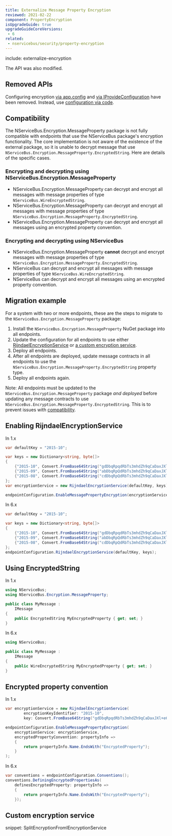 ```yaml
---
title: Externalize Message Property Encryption
reviewed: 2021-02-22
component: PropertyEncryption
isUpgradeGuide: true
upgradeGuideCoreVersions:
 - 6
related: 
 - nservicebus/security/property-encryption
---
```


include: externalize-encryption

The API was also modified.


## Removed APIs

Configuring encryption [via app.config](/nservicebus/security/property-encryption.md?version=core_6#configuration-via-app-config) and [via IProvideConfiguration](/nservicebus/security/property-encryption.md?version=core_6#configuration-via-iprovideconfiguration) have been removed. Instead, use [configuration via code](/nservicebus/security/property-encryption.md?version=core_6#configuration-via-code).


## Compatibility

The NServiceBus.Encryption.MessageProperty package is not fully compatible with endpoints that use the NServiceBus package's encryption functionality. The core implementation is not aware of the existence of the external package, so it is unable to decrypt message that use `NServiceBus.Encryption.MessageProperty.EncryptedString`. Here are details of the specific cases.


### Encrypting and decrypting using NServiceBus.Encryption.MessageProperty

 * NServiceBus.Encryption.MessageProperty can decrypt and encrypt all messages with message properties of type `NServiceBus.WireEncryptedString`.
 * NServiceBus.Encryption.MessageProperty can decrypt and encrypt all messages with message properties of type `NServiceBus.Encryption.MessageProperty.EncryptedString`.
 * NServiceBus.Encryption.MessageProperty can decrypt and encrypt all messages using an encrypted property convention.


### Encrypting and decrypting using NServiceBus

 * NServiceBus.Encryption.MessageProperty **cannot** decrypt and encrypt messages with message properties of type `NServiceBus.Encryption.MessageProperty.EncryptedString`.
 * NServiceBus can decrypt and encrypt all messages with message properties of type `NServiceBus.WireEncryptedString`.
 * NServiceBus can decrypt and encrypt all messages using an encrypted property convention.


## Migration example

For a system with two or more endpoints, these are the steps to migrate to the `NServiceBus.Encryption.MessageProperty` package:

 1. Install the `NServiceBus.Encryption.MessageProperty` NuGet package into all endpoints.
 1. Update the configuration for all endpoints to use either [RijndaelEncryptionService](#enabling-rijndaelencryptionservice) or [a custom encryption service](#custom-encryption-service).
 1. Deploy all endpoints.
 1. After all endpoints are deployed, update message contracts in all endpoints to use the `NServiceBus.Encryption.MessageProperty.EncryptedString` property type.
 1. Deploy all endpoints again.

Note: All endpoints must be updated to the `NServiceBus.Encryption.MessageProperty` package _and deployed_ before updating any message contracts to use `NServiceBus.Encryption.MessageProperty.EncryptedString`. This is to prevent issues with [compatibility](#compatibility).


## Enabling RijndaelEncryptionService

In 1.x

```csharp
var defaultKey = "2015-10";

var keys = new Dictionary<string, byte[]>
{
    {"2015-10", Convert.FromBase64String("gdDbqRpqdRbTs3mhdZh9qCaDaxJXl+e6")},
    {"2015-09", Convert.FromBase64String("abDbqRpQdRbTs3mhdZh9qCaDaxJXl+e6")},
    {"2015-08", Convert.FromBase64String("cdDbqRpQdRbTs3mhdZh9qCaDaxJXl+e6")},
};
var encryptionService = new RijndaelEncryptionService(defaultKey, keys);

endpointConfiguration.EnableMessagePropertyEncryption(encryptionService);
```

In 6.x

```csharp
var defaultKey = "2015-10";

var keys = new Dictionary<string, byte[]>
{
    {"2015-10", Convert.FromBase64String("gdDbqRpqdRbTs3mhdZh9qCaDaxJXl+e6")},
    {"2015-09", Convert.FromBase64String("abDbqRpQdRbTs3mhdZh9qCaDaxJXl+e6")},
    {"2015-08", Convert.FromBase64String("cdDbqRpQdRbTs3mhdZh9qCaDaxJXl+e6")},
};
endpointConfiguration.RijndaelEncryptionService(defaultKey, keys);
```


## Using EncryptedString

In 1.x
```csharp
using NServiceBus;
using NServiceBus.Encryption.MessageProperty;

public class MyMessage :
    IMessage
{
    public EncryptedString MyEncryptedProperty { get; set; }
}
```
In 6.x
```csharp
using NServiceBus;

public class MyMessage :
    IMessage
{
    public WireEncryptedString MyEncryptedProperty { get; set; }
}
```


## Encrypted property convention

In 1.x
```csharp
var encryptionService = new RijndaelEncryptionService(
        encryptionKeyIdentifier: "2015-10",
        key: Convert.FromBase64String("gdDbqRpqdRbTs3mhdZh9qCaDaxJXl+e6"));

endpointConfiguration.EnableMessagePropertyEncryption(
    encryptionService: encryptionService,
    encryptedPropertyConvention: propertyInfo =>
    {
        return propertyInfo.Name.EndsWith("EncryptedProperty");
    }
);
```

In 6.x 
```csharp 
var conventions = endpointConfiguration.Conventions();
conventions.DefiningEncryptedPropertiesAs(
    definesEncryptedProperty: propertyInfo =>
    {
        return propertyInfo.Name.EndsWith("EncryptedProperty");
    });

```

## Custom encryption service

snippet: SplitEncryptionFromIEncryptionService

